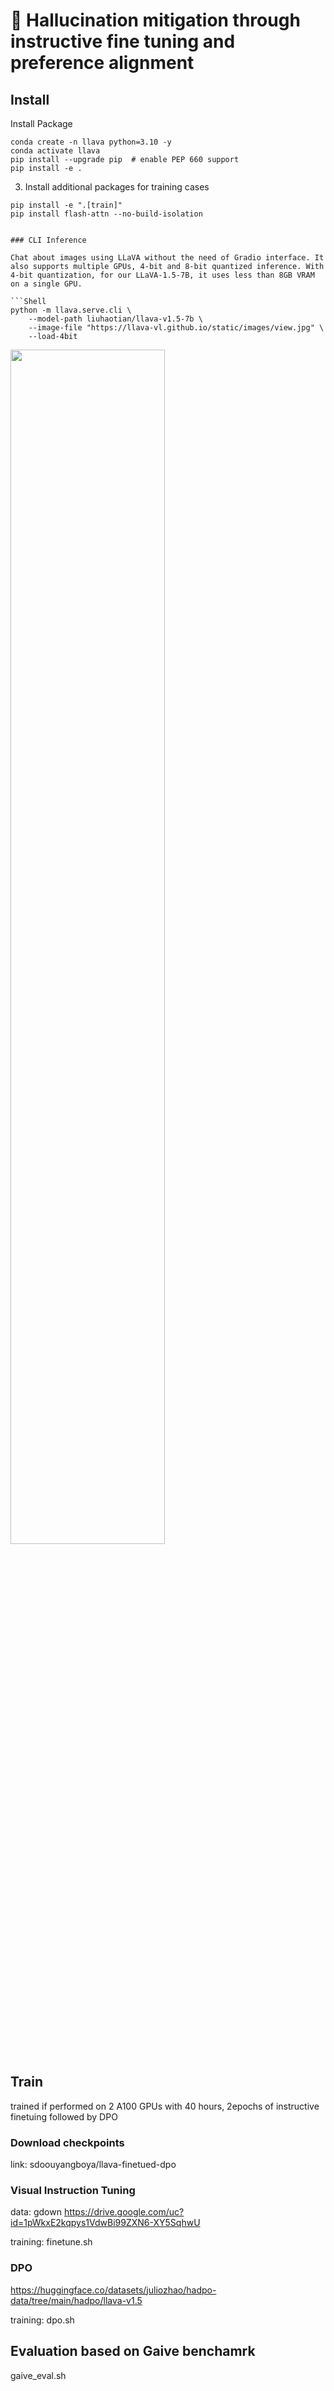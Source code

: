 # 🌋 Hallucination mitigation through instructive fine tuning and preference alignment

## Install
Install Package
```Shell
conda create -n llava python=3.10 -y
conda activate llava
pip install --upgrade pip  # enable PEP 660 support
pip install -e .
```

3. Install additional packages for training cases
```
pip install -e ".[train]"
pip install flash-attn --no-build-isolation
```


```

### CLI Inference

Chat about images using LLaVA without the need of Gradio interface. It also supports multiple GPUs, 4-bit and 8-bit quantized inference. With 4-bit quantization, for our LLaVA-1.5-7B, it uses less than 8GB VRAM on a single GPU.

```Shell
python -m llava.serve.cli \
    --model-path liuhaotian/llava-v1.5-7b \
    --image-file "https://llava-vl.github.io/static/images/view.jpg" \
    --load-4bit
```

<img src="images/demo_cli.gif" width="70%">

## Train

trained if performed on 2 A100 GPUs with 40 hours, 2epochs of instructive finetuing followed by DPO


### Download checkpoints 

link: sdoouyangboya/llava-finetued-dpo


### Visual Instruction Tuning

data:
gdown https://drive.google.com/uc?id=1pWkxE2kqpys1VdwBi99ZXN6-XY5SqhwU

training: finetune.sh

### DPO
https://huggingface.co/datasets/juliozhao/hadpo-data/tree/main/hadpo/llava-v1.5

training: dpo.sh


## Evaluation based on Gaive benchamrk

gaive_eval.sh


